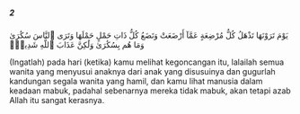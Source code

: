 ##### 2

<span class="ayah">يَوْمَ تَرَوْنَهَا تَذْهَلُ كُلُّ مُرْضِعَةٍ عَمَّآ أَرْضَعَتْ وَتَضَعُ كُلُّ ذَاتِ حَمْلٍ حَمْلَهَا وَتَرَى ٱلنَّاسَ سُكَٰرَىٰ وَمَا هُم بِسُكَٰرَىٰ وَلَٰكِنَّ عَذَابَ ٱللَّهِ شَدِيدٌۭ</span>

<span class="ayah_translation">(Ingatlah) pada hari (ketika) kamu melihat kegoncangan itu, lalailah semua wanita yang menyusui anaknya dari anak yang disusuinya dan gugurlah kandungan segala wanita yang hamil, dan kamu lihat manusia dalam keadaan mabuk, padahal sebenarnya mereka tidak mabuk, akan tetapi azab Allah itu sangat kerasnya.</span>
